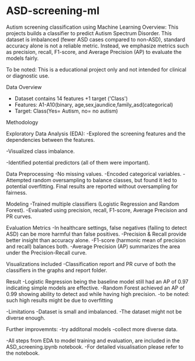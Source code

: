 # ASD-screening-ml
Autism screening classification using Machine Learning
Overview:
This projects builds a classifier to predict Autism Spectrum Disorder. This dataset is imbalanced (fewer ASD cases compared to non-ASD), standard accuracy alone is not a reliable metric. Instead, we emphasize metrics such as precision, recall, F1-score, and Average Precision (AP) to evaluate the models fairly.

To be noted: This is a educational project only and not intended for clinical or diagnostic use.

Data Overview
- Dataset contains 14 features +1 target ('Class')
- Features: A1-A10(binary, age,sex,jaundice,family_asd(categorical)
- Target: Class(Yes= Autism, no= no autism)

Methodology

Exploratory Data Analysis (EDA):
 -Explored the screening features and the dependencies between the features.
 
 -Visualized class imbalance.
 
 -Identified potential predictors (all of them were important).

Data Preprocessing
 -No missing values.
 -Encoded categorical variables.
 -Attempted random oversampling to balance classes, but found it led to potential overfitting. Final results are reported without oversampling for fairness.

Modeling
 -Trained multiple classifiers (Logistic Regression and Random Forest).
 -Evaluated using precision, recall, F1-score, Average Precision and PR curves.

Evaluation Metrics
 -In healthcare settings, false negatives (failing to detect ASD) can be more harmful than false positives.
 -Precision & Recall provide better insight than accuracy alone.
 -F1-score (harmonic mean of precision and recall) balances both.
 -Average Precision (AP) summarizes the area under the Precision-Recall curve.

Visualizations included
 -Classification report and PR curve of both the classifiers in the graphs and report folder.

Result
 -Logistic Regression being the baseline model still had an AP of 0.97 indicating simple models are effective.
 -Random Forest achieved an AP of 0.99 showing ability to detect asd while having high precision.
 -to be noted: such high results might be due to overfitting

-Limitations
 -Dataset is small and imbalanced.
 -The dataset might not be diverse enough.

Further improvemnts:
 -try additonal models
 -collect more diverse data.

-All steps from EDA to model training and evaluation, are included in the ASD_screening.ipynb notebook.
-For detailed visualisation please refer to the notebook.
